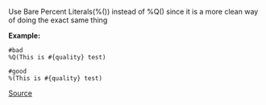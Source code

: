 Use Bare Percent Literals(%()) instead of %Q() since it is a more clean way of doing the exact same thing

**Example:**

```
#bad
%Q(This is #{quality} test)

#good
%(This is #{quality} test)
```

[Source](http://www.rubydoc.info/gems/rubocop/RuboCop/Cop/Style/BarePercentLiterals)